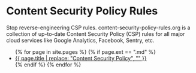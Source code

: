 # Content Security Policy Rules

Stop reverse-engineering CSP rules. content-security-policy-rules.org is a collection of up-to-date Content Security Policy (CSP) rules for all major cloud services like Google Analytics, Facebook, Sentry, etc.

<ul>
{% for page in site.pages %}
  {% if page.ext == ".md" %}
    <li><a href="{{ page.url }}">{{ page.title | replace: "Content Security Policy", "" }}</a></li>
  {% endif %}
{% endfor %}
</ul>
